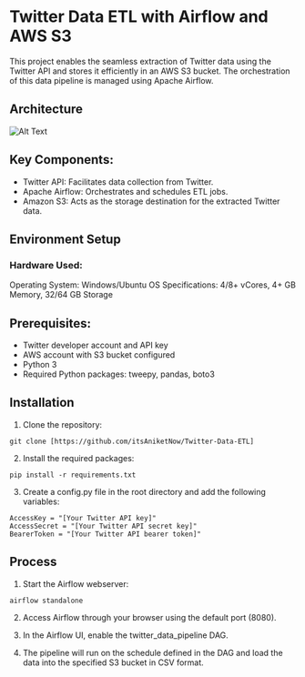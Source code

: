 # Twitter Data ETL with Airflow and AWS S3
This project enables the seamless extraction of Twitter data using the Twitter API and stores it efficiently in an AWS S3 bucket. The orchestration of this data pipeline is managed using Apache Airflow.


## Architecture
![Alt Text](url)


## Key Components:
- Twitter API: Facilitates data collection from Twitter.
- Apache Airflow: Orchestrates and schedules ETL jobs.
- Amazon S3: Acts as the storage destination for the extracted Twitter data.

## Environment Setup
### Hardware Used:
Operating System: Windows/Ubuntu OS
Specifications: 4/8+ vCores, 4+ GB Memory, 32/64 GB Storage

## Prerequisites:
- Twitter developer account and API key
- AWS account with S3 bucket configured
- Python 3
- Required Python packages: tweepy, pandas, boto3

## Installation
1. Clone the repository:
```
git clone [https://github.com/itsAniketNow/Twitter-Data-ETL]
```
2. Install the required packages:
```
pip install -r requirements.txt
```
3. Create a config.py file in the root directory and add the following variables:
```
AccessKey = "[Your Twitter API key]"
AccessSecret = "[Your Twitter API secret key]"
BearerToken = "[Your Twitter API bearer token]"
```

## Process
1. Start the Airflow webserver:
```
airflow standalone
```
2. Access Airflow through your browser using the default port (8080).

3. In the Airflow UI, enable the twitter_data_pipeline DAG.

4. The pipeline will run on the schedule defined in the DAG and load the data into the specified S3 bucket in CSV format.
